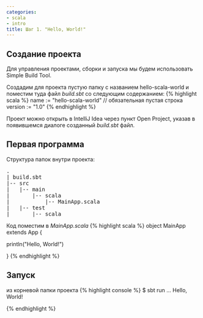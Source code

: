 ```yaml
---
categories:
- scala
- intro
title: Шаг 1. "Hello, World!"
---
```


## Создание проекта

Для управления проектами, сборки и запуска мы будем использовать Simple Build Tool.

Создадим для проекта пустую папку с названием hello-scala-world и поместим туда файл *build.sbt* со следующим содержанием:
{% highlight scala %}
name := "hello-scala-world"
// обязательная пустая строка
version := "1.0"
{% endhighlight %}

Проект можно открыть в IntelliJ Idea через пункт Open Project, указав в появившемся диалоге созданный *build.sbt* файл.

## Первая программа
Структура папок внутри проекта:
<pre>
.
| build.sbt
|-- src
|   |-- main
|       |-- scala
|           |-- MainApp.scala
|   |-- test
|       |-- scala
</pre>

Код поместим в *MainApp.scala*
{% highlight scala %}
object MainApp extends App {
  
  println("Hello, World!")

}
{% endhighlight %}

## Запуск
из корневой папки проекта
{% highlight console %}
$ sbt run
...
Hello, World!

{% endhighlight %}
